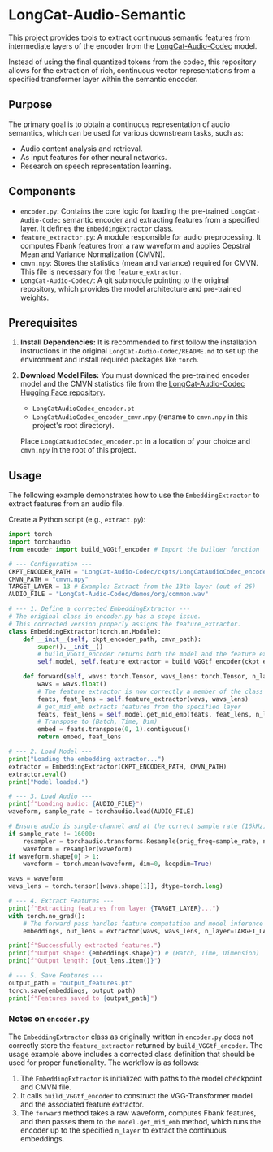 # LongCat-Audio-Semantic

This project provides tools to extract continuous semantic features from intermediate layers of the encoder from the [LongCat-Audio-Codec](https://github.com/meituan-longcat/LongCat-Audio-Codec) model.

Instead of using the final quantized tokens from the codec, this repository allows for the extraction of rich, continuous vector representations from a specified transformer layer within the semantic encoder.

## Purpose

The primary goal is to obtain a continuous representation of audio semantics, which can be used for various downstream tasks, such as:
*   Audio content analysis and retrieval.
*   As input features for other neural networks.
*   Research on speech representation learning.

## Components

*   `encoder.py`: Contains the core logic for loading the pre-trained `LongCat-Audio-Codec` semantic encoder and extracting features from a specified layer. It defines the `EmbeddingExtractor` class.
*   `feature_extractor.py`: A module responsible for audio preprocessing. It computes Fbank features from a raw waveform and applies Cepstral Mean and Variance Normalization (CMVN).
*   `cmvn.npy`: Stores the statistics (mean and variance) required for CMVN. This file is necessary for the `feature_extractor`.
*   `LongCat-Audio-Codec/`: A git submodule pointing to the original repository, which provides the model architecture and pre-trained weights.

## Prerequisites

1.  **Install Dependencies:**
    It is recommended to first follow the installation instructions in the original `LongCat-Audio-Codec/README.md` to set up the environment and install required packages like `torch`.

2.  **Download Model Files:**
    You must download the pre-trained encoder model and the CMVN statistics file from the [LongCat-Audio-Codec Hugging Face repository](https://huggingface.co/meituan-longcat/LongCat-Audio-Codec).
    *   `LongCatAudioCodec_encoder.pt`
    *   `LongCatAudioCodec_encoder_cmvn.npy` (rename to `cmvn.npy` in this project's root directory).

    Place `LongCatAudioCodec_encoder.pt` in a location of your choice and `cmvn.npy` in the root of this project.

## Usage

The following example demonstrates how to use the `EmbeddingExtractor` to extract features from an audio file.

Create a Python script (e.g., `extract.py`):

```python
import torch
import torchaudio
from encoder import build_VGGtf_encoder # Import the builder function

# --- Configuration ---
CKPT_ENCODER_PATH = "LongCat-Audio-Codec/ckpts/LongCatAudioCodec_encoder.pt"
CMVN_PATH = "cmvn.npy"
TARGET_LAYER = 13 # Example: Extract from the 13th layer (out of 26)
AUDIO_FILE = "LongCat-Audio-Codec/demos/org/common.wav"

# --- 1. Define a corrected EmbeddingExtractor ---
# The original class in encoder.py has a scope issue.
# This corrected version properly assigns the feature_extractor.
class EmbeddingExtractor(torch.nn.Module):
    def __init__(self, ckpt_encoder_path, cmvn_path):
        super().__init__()
        # build_VGGtf_encoder returns both the model and the feature extractor
        self.model, self.feature_extractor = build_VGGtf_encoder(ckpt_encoder_path, cmvn_path)

    def forward(self, wavs: torch.Tensor, wavs_lens: torch.Tensor, n_layer: int):
        wavs = wavs.float()
        # The feature_extractor is now correctly a member of the class
        feats, feat_lens = self.feature_extractor(wavs, wavs_lens)
        # get_mid_emb extracts features from the specified layer
        feats, feat_lens = self.model.get_mid_emb(feats, feat_lens, n_layer)
        # Transpose to (Batch, Time, Dim)
        embed = feats.transpose(0, 1).contiguous()
        return embed, feat_lens

# --- 2. Load Model ---
print("Loading the embedding extractor...")
extractor = EmbeddingExtractor(CKPT_ENCODER_PATH, CMVN_PATH)
extractor.eval()
print("Model loaded.")

# --- 3. Load Audio ---
print(f"Loading audio: {AUDIO_FILE}")
waveform, sample_rate = torchaudio.load(AUDIO_FILE)

# Ensure audio is single-channel and at the correct sample rate (16kHz)
if sample_rate != 16000:
    resampler = torchaudio.transforms.Resample(orig_freq=sample_rate, new_freq=16000)
    waveform = resampler(waveform)
if waveform.shape[0] > 1:
    waveform = torch.mean(waveform, dim=0, keepdim=True)

wavs = waveform
wavs_lens = torch.tensor([wavs.shape[1]], dtype=torch.long)

# --- 4. Extract Features ---
print(f"Extracting features from layer {TARGET_LAYER}...")
with torch.no_grad():
    # The forward pass handles feature computation and model inference
    embeddings, out_lens = extractor(wavs, wavs_lens, n_layer=TARGET_LAYER)

print(f"Successfully extracted features.")
print(f"Output shape: {embeddings.shape}") # (Batch, Time, Dimension)
print(f"Output length: {out_lens.item()}")

# --- 5. Save Features ---
output_path = "output_features.pt"
torch.save(embeddings, output_path)
print(f"Features saved to {output_path}")
```

### Notes on `encoder.py`

The `EmbeddingExtractor` class as originally written in `encoder.py` does not correctly store the `feature_extractor` returned by `build_VGGtf_encoder`. The usage example above includes a corrected class definition that should be used for proper functionality. The workflow is as follows:

1.  The `EmbeddingExtractor` is initialized with paths to the model checkpoint and CMVN file.
2.  It calls `build_VGGtf_encoder` to construct the VGG-Transformer model and the associated feature extractor.
3.  The `forward` method takes a raw waveform, computes Fbank features, and then passes them to the `model.get_mid_emb` method, which runs the encoder up to the specified `n_layer` to extract the continuous embeddings.
